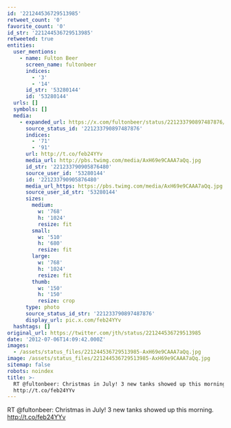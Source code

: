 ```yaml
---
id: '221244536729513985'
retweet_count: '0'
favorite_count: '0'
id_str: '221244536729513985'
retweeted: true
entities:
  user_mentions:
    - name: Fulton Beer
      screen_name: fultonbeer
      indices:
        - '3'
        - '14'
      id_str: '53280144'
      id: '53280144'
  urls: []
  symbols: []
  media:
    - expanded_url: https://x.com/fultonbeer/status/221233790897487876/photo/1
      source_status_id: '221233790897487876'
      indices:
        - '71'
        - '91'
      url: http://t.co/feb24YYv
      media_url: http://pbs.twimg.com/media/AxH69e9CAAA7aQq.jpg
      id_str: '221233790905876480'
      source_user_id: '53280144'
      id: '221233790905876480'
      media_url_https: https://pbs.twimg.com/media/AxH69e9CAAA7aQq.jpg
      source_user_id_str: '53280144'
      sizes:
        medium:
          w: '768'
          h: '1024'
          resize: fit
        small:
          w: '510'
          h: '680'
          resize: fit
        large:
          w: '768'
          h: '1024'
          resize: fit
        thumb:
          w: '150'
          h: '150'
          resize: crop
      type: photo
      source_status_id_str: '221233790897487876'
      display_url: pic.x.com/feb24YYv
  hashtags: []
original_url: https://twitter.com/jth/status/221244536729513985
date: '2012-07-06T14:09:42.000Z'
images:
  - /assets/status_files/221244536729513985-AxH69e9CAAA7aQq.jpg
image: /assets/status_files/221244536729513985-AxH69e9CAAA7aQq.jpg
sitemap: false
robots: noindex
title: >-
  RT @fultonbeer: Christmas in July! 3 new tanks showed up this morning.
  http://t.co/feb24YYv
---
```


RT @fultonbeer: Christmas in July! 3 new tanks showed up this morning. http://t.co/feb24YYv